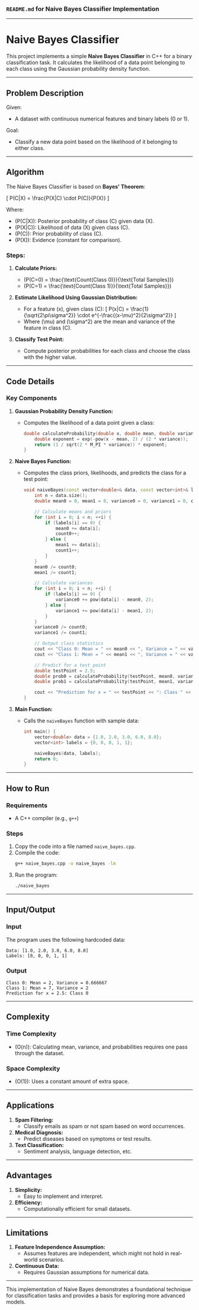 ### `README.md` for Naive Bayes Classifier Implementation

---

# **Naive Bayes Classifier**

This project implements a simple **Naive Bayes Classifier** in C++ for a binary classification task. It calculates the likelihood of a data point belonging to each class using the Gaussian probability density function.

---

## **Problem Description**

Given:
- A dataset with continuous numerical features and binary labels (0 or 1).

Goal:
- Classify a new data point based on the likelihood of it belonging to either class.

---

## **Algorithm**

The Naive Bayes Classifier is based on **Bayes' Theorem**:

\[
P(C|X) = \frac{P(X|C) \cdot P(C)}{P(X)}
\]

Where:
- \(P(C|X)\): Posterior probability of class \(C\) given data \(X\).
- \(P(X|C)\): Likelihood of data \(X\) given class \(C\).
- \(P(C)\): Prior probability of class \(C\).
- \(P(X)\): Evidence (constant for comparison).

### **Steps:**

1. **Calculate Priors:**
   - \(P(C=0) = \frac{\text{Count(Class 0)}}{\text{Total Samples}}\)
   - \(P(C=1) = \frac{\text{Count(Class 1)}}{\text{Total Samples}}\)

2. **Estimate Likelihood Using Gaussian Distribution:**
   - For a feature \(x\), given class \(C\):
     \[
     P(x|C) = \frac{1}{\sqrt{2\pi\sigma^2}} \cdot e^{-\frac{(x-\mu)^2}{2\sigma^2}}
     \]
   - Where \(\mu\) and \(\sigma^2\) are the mean and variance of the feature in class \(C\).

3. **Classify Test Point:**
   - Compute posterior probabilities for each class and choose the class with the higher value.

---

## **Code Details**

### **Key Components**

1. **Gaussian Probability Density Function:**
   - Computes the likelihood of a data point given a class:
     ```cpp
     double calculateProbability(double x, double mean, double variance) {
         double exponent = exp(-pow(x - mean, 2) / (2 * variance));
         return (1 / sqrt(2 * M_PI * variance)) * exponent;
     }
     ```

2. **Naive Bayes Function:**
   - Computes the class priors, likelihoods, and predicts the class for a test point:
     ```cpp
     void naiveBayes(const vector<double>& data, const vector<int>& labels) {
         int n = data.size();
         double mean0 = 0, mean1 = 0, variance0 = 0, variance1 = 0, count0 = 0, count1 = 0;

         // Calculate means and priors
         for (int i = 0; i < n; ++i) {
             if (labels[i] == 0) {
                 mean0 += data[i];
                 count0++;
             } else {
                 mean1 += data[i];
                 count1++;
             }
         }
         mean0 /= count0;
         mean1 /= count1;

         // Calculate variances
         for (int i = 0; i < n; ++i) {
             if (labels[i] == 0) {
                 variance0 += pow(data[i] - mean0, 2);
             } else {
                 variance1 += pow(data[i] - mean1, 2);
             }
         }
         variance0 /= count0;
         variance1 /= count1;

         // Output class statistics
         cout << "Class 0: Mean = " << mean0 << ", Variance = " << variance0 << endl;
         cout << "Class 1: Mean = " << mean1 << ", Variance = " << variance1 << endl;

         // Predict for a test point
         double testPoint = 2.5;
         double prob0 = calculateProbability(testPoint, mean0, variance0) * (count0 / n);
         double prob1 = calculateProbability(testPoint, mean1, variance1) * (count1 / n);

         cout << "Prediction for x = " << testPoint << ": Class " << (prob1 > prob0 ? 1 : 0) << endl;
     }
     ```

3. **Main Function:**
   - Calls the `naiveBayes` function with sample data:
     ```cpp
     int main() {
         vector<double> data = {1.0, 2.0, 3.0, 6.0, 8.0};
         vector<int> labels = {0, 0, 0, 1, 1};

         naiveBayes(data, labels);
         return 0;
     }
     ```

---

## **How to Run**

### **Requirements**
- A C++ compiler (e.g., `g++`)

### **Steps**
1. Copy the code into a file named `naive_bayes.cpp`.
2. Compile the code:
   ```bash
   g++ naive_bayes.cpp -o naive_bayes -lm
   ```
3. Run the program:
   ```bash
   ./naive_bayes
   ```

---

## **Input/Output**

### **Input**
The program uses the following hardcoded data:
```plaintext
Data: [1.0, 2.0, 3.0, 6.0, 8.0]
Labels: [0, 0, 0, 1, 1]
```

### **Output**
```plaintext
Class 0: Mean = 2, Variance = 0.666667
Class 1: Mean = 7, Variance = 2
Prediction for x = 2.5: Class 0
```

---

## **Complexity**

### **Time Complexity**
- \(O(n)\): Calculating mean, variance, and probabilities requires one pass through the dataset.

### **Space Complexity**
- \(O(1)\): Uses a constant amount of extra space.

---

## **Applications**

1. **Spam Filtering:**
   - Classify emails as spam or not spam based on word occurrences.
2. **Medical Diagnosis:**
   - Predict diseases based on symptoms or test results.
3. **Text Classification:**
   - Sentiment analysis, language detection, etc.

---

## **Advantages**

1. **Simplicity:**
   - Easy to implement and interpret.
2. **Efficiency:**
   - Computationally efficient for small datasets.

---

## **Limitations**

1. **Feature Independence Assumption:**
   - Assumes features are independent, which might not hold in real-world scenarios.
2. **Continuous Data:**
   - Requires Gaussian assumptions for numerical data.

---

This implementation of Naive Bayes demonstrates a foundational technique for classification tasks and provides a basis for exploring more advanced models.